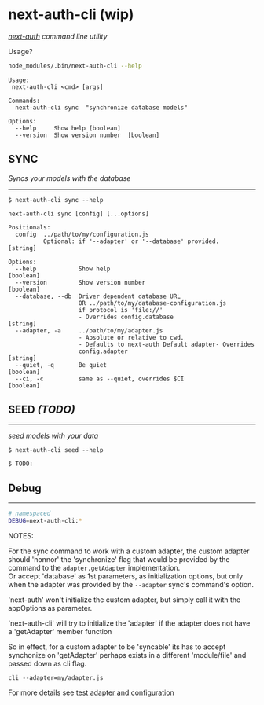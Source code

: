 # next-auth-cli (wip)

_[next-auth](https://next-auth.js.org) command line utility_

Usage?

```bash
node_modules/.bin/next-auth-cli --help
```

```
Usage:
 next-auth-cli <cmd> [args]

Commands:
  next-auth-cli sync  "synchronize database models"

Options:
  --help     Show help [boolean]
  --version  Show version number  [boolean]
```

## SYNC

_Syncs your models with the database_

---

```
$ next-auth-cli sync --help
```

```
next-auth-cli sync [config] [...options]

Positionals:
  config  ../path/to/my/configuration.js
          Optional: if '--adapter' or '--database' provided.            [string]

Options:
  --help            Show help                                          [boolean]
  --version         Show version number                                [boolean]
  --database, --db  Driver dependent database URL
                    OR ../path/to/my/database-configuration.js
                    if protocol is 'file://'
                    - Overrides config.database                         [string]
  --adapter, -a     ../path/to/my/adapter.js
                    - Absolute or relative to cwd.
                    - Defaults to next-auth Default adapter- Overrides
                    config.adapter                                      [string]
  --quiet, -q       Be quiet                                           [boolean]
  --ci, -c          same as --quiet, overrides $CI                     [boolean]
```

## SEED _(TODO)_

---

_seed models with your data_

```
$ next-auth-cli seed --help
```

```
$ TODO:
```

## Debug

---

```sh
# namespaced
DEBUG=next-auth-cli:*
```

NOTES:

For the sync command to work with a custom adapter,
the custom adapter should 'honnor' the 'synchronize' flag
that would be provided by the command to the `adapter.getAdapter` implementation.  
Or accept 'database' as 1st parameters, as initialization options, 
but only when the adapter was provided by the `--adapter` sync's command's option.  

'next-auth' won't initialize the custom adapter, but simply call it with the appOptions as parameter.

'next-auth-cli' will try to initialize the 'adapter' if the adapter does not have a 'getAdapter' member function

So  in effect, for a custom adapter to be 'syncable' its has to accept synchonize on 'getAdapter'
perhaps exists in a different 'module/file' and passed down as cli flag.

```
cli --adapter=my/adapter.js
```
For more details see [test adapter and configuration](test/readme.md)